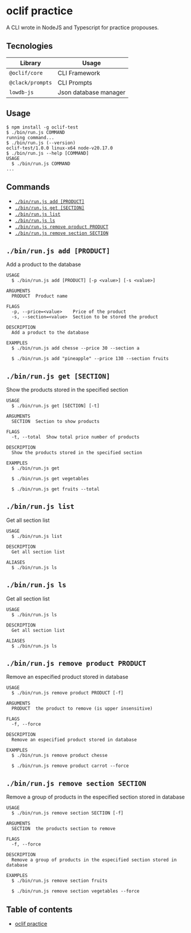 # oclif practice
A CLI wrote in NodeJS and Typescript for practice propouses.

## Tecnologies

| Library | Usage |
|---|---|
| `@oclif/core` | CLI Framework |  
| `@clack/prompts` | CLI Prompts |  
| `lowdb-js` | Json database manager  |

## Usage
  <!-- usage -->
```sh-session
$ npm install -g oclif-test
$ ./bin/run.js COMMAND
running command...
$ ./bin/run.js (--version)
oclif-test/1.0.0 linux-x64 node-v20.17.0
$ ./bin/run.js --help [COMMAND]
USAGE
  $ ./bin/run.js COMMAND
...
```
<!-- usagestop -->

## Commands
  <!-- commands -->
* [`./bin/run.js add [PRODUCT]`](#binrunjs-add-product)
* [`./bin/run.js get [SECTION]`](#binrunjs-get-section)
* [`./bin/run.js list`](#binrunjs-list)
* [`./bin/run.js ls`](#binrunjs-ls)
* [`./bin/run.js remove product PRODUCT`](#binrunjs-remove-product-product)
* [`./bin/run.js remove section SECTION`](#binrunjs-remove-section-section)

## `./bin/run.js add [PRODUCT]`

Add a product to the database

```
USAGE
  $ ./bin/run.js add [PRODUCT] [-p <value>] [-s <value>]

ARGUMENTS
  PRODUCT  Product name

FLAGS
  -p, --price=<value>    Price of the product
  -s, --section=<value>  Section to be stored the product

DESCRIPTION
  Add a product to the database

EXAMPLES
  $ ./bin/run.js add chesse --price 30 --section a

  $ ./bin/run.js add "pineapple" --price 130 --section fruits
```

## `./bin/run.js get [SECTION]`

Show the products stored in the specified section

```
USAGE
  $ ./bin/run.js get [SECTION] [-t]

ARGUMENTS
  SECTION  Section to show products

FLAGS
  -t, --total  Show total price number of products

DESCRIPTION
  Show the products stored in the specified section

EXAMPLES
  $ ./bin/run.js get

  $ ./bin/run.js get vegetables

  $ ./bin/run.js get fruits --total
```

## `./bin/run.js list`

Get all section list

```
USAGE
  $ ./bin/run.js list

DESCRIPTION
  Get all section list

ALIASES
  $ ./bin/run.js ls
```

## `./bin/run.js ls`

Get all section list

```
USAGE
  $ ./bin/run.js ls

DESCRIPTION
  Get all section list

ALIASES
  $ ./bin/run.js ls
```

## `./bin/run.js remove product PRODUCT`

Remove an especified product stored in database

```
USAGE
  $ ./bin/run.js remove product PRODUCT [-f]

ARGUMENTS
  PRODUCT  the product to remove (is upper insensitive)

FLAGS
  -f, --force

DESCRIPTION
  Remove an especified product stored in database

EXAMPLES
  $ ./bin/run.js remove product chesse

  $ ./bin/run.js remove product carrot --force
```

## `./bin/run.js remove section SECTION`

Remove a group of products in the especified section stored in database

```
USAGE
  $ ./bin/run.js remove section SECTION [-f]

ARGUMENTS
  SECTION  the products section to remove

FLAGS
  -f, --force

DESCRIPTION
  Remove a group of products in the especified section stored in database

EXAMPLES
  $ ./bin/run.js remove section fruits

  $ ./bin/run.js remove section vegetables --force
```
<!-- commandsstop -->

## Table of contents
  <!-- toc -->
* [oclif practice](#oclif-practice)
<!-- tocstop -->
